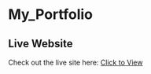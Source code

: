 # My_Portfolio
## Live Website

Check out the live site here: [Click to View](https://your-site-name.netlify.app)
